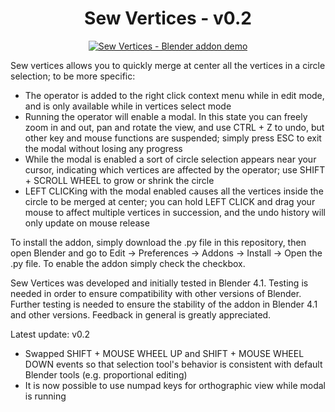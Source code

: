 <h1 align=center>Sew Vertices - v0.2</h1>

<div align="center">
  <a href="https://www.youtube.com/watch?v=cc8NwDYefck">
    <img src="https://img.youtube.com/vi/cc8NwDYefck/0.jpg" alt="Sew Vertices - Blender addon demo">
  </a>
</div>

Sew vertices allows you to quickly merge at center all the vertices in a circle selection; to be more specific:
- The operator is added to the right click context menu while in edit mode, and is only available while in vertices select mode
- Running the operator will enable a modal. In this state you can freely zoom in and out, pan and rotate the view, and use CTRL + Z to undo, but other key and mouse functions are suspended; simply press ESC to exit the modal without losing any progress
- While the modal is enabled a sort of circle selection appears near your cursor, indicating which vertices are affected by the operator; use SHIFT + SCROLL WHEEL to grow or shrink the circle
- LEFT CLICKing with the modal enabled causes all the vertices inside the circle to be merged at center; you can hold LEFT CLICK and drag your mouse to affect multiple vertices in succession, and the undo history will only update on mouse release

To install the addon, simply download the .py file in this repository, then open Blender and go to Edit → Preferences → Addons → Install → Open the .py file.
To enable the addon simply check the checkbox.

Sew Vertices was developed and initially tested in Blender 4.1.
Testing is needed in order to ensure compatibility with other versions of Blender.
Further testing is needed to ensure the stability of the addon in Blender 4.1 and other versions.
Feedback in general is greatly appreciated.

Latest update: v0.2
- Swapped SHIFT + MOUSE WHEEL UP and SHIFT + MOUSE WHEEL DOWN events so that selection tool's behavior is consistent with default Blender tools (e.g. proportional editing)
- It is now possible to use numpad keys for orthographic view while modal is running
